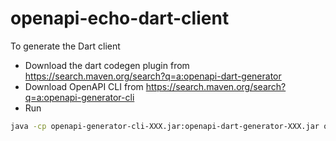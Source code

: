 # openapi-echo-dart-client

To generate the Dart client

- Download the dart codegen plugin from https://search.maven.org/search?q=a:openapi-dart-generator
- Download OpenAPI CLI from https://search.maven.org/search?q=a:openapi-generator-cli
- Run
```sh
java -cp openapi-generator-cli-XXX.jar:openapi-dart-generator-XXX.jar org.openapitools.codegen.OpenAPIGenerator generate -i openapi.json -g dart2-api
```
